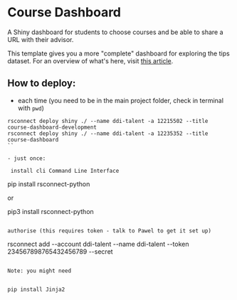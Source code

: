 # Course Dashboard

A Shiny dashboard for students to choose courses and be able to share a URL with their advisor.

This template gives you a more "complete" dashboard for exploring the tips dataset. For an overview of what's here, visit [this article](https://shiny.posit.co/py/docs/user-interfaces.html).

## How to deploy:

- each time (you need to be in the main project folder, check in terminal with `pwd`)

```
rsconnect deploy shiny ./ --name ddi-talent -a 12215502 --title course-dashboard-development  
rsconnect deploy shiny ./ --name ddi-talent -a 12235352 --title course-dashboard  
``	   

- just once:

 install cli Command Line Interface
```

pip install rsconnect-python

or 

pip3 install rsconnect-python


```

authorise (this requires token - talk to Pawel to get it set up)

```

rsconnect add --account ddi-talent --name ddi-talent --token 234567898765432456789 --secret <SECRET>

```

Note: you might need


pip install Jinja2




```
